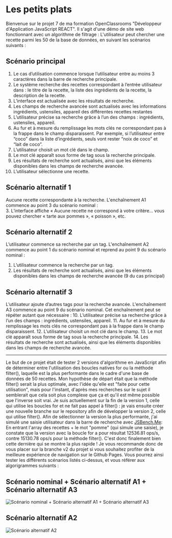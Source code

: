 # Les petits plats
Bienvenue sur le projet 7 de ma formation OpenClassrooms "Développeur d'Application JavaScript REACT". Il s'agit d'une démo de site web fonctionnant avec un algorithme de filtrage :
L'utilisateur peut chercher une recette parmi les 50 de la base de données, en suivant les scénarios suivants :
## Scénario principal
1. Le cas d’utilisation commence lorsque l’utilisateur entre au moins 3 caractères dans la
barre de recherche principale.
2. Le système recherche des recettes correspondant à l’entrée utilisateur dans : le titre de
la recette, la liste des ingrédients de la recette, la description de la recette.
3. L’interface est actualisée avec les résultats de recherche.
4. Les champs de recherche avancée sont actualisés avec les informations ingrédients,
ustensiles, appareil des différentes recettes restantes
5. L’utilisateur précise sa recherche grâce à l’un des champs : ingrédients, ustensiles,
appareil.
6. Au fur et à mesure du remplissage les mots clés ne correspondant pas à la frappe dans le
champ disparaissent. Par exemple, si l’utilisateur entre “coco” dans la liste d’ingrédients,
seuls vont rester “noix de coco” et “lait de coco”.
7. L’utilisateur choisit un mot clé dans le champ.
8. Le mot clé apparaît sous forme de tag sous la recherche principale.
9. Les résultats de recherche sont actualisés, ainsi que les éléments disponibles dans les
champs de recherche avancée.
10. L’utilisateur sélectionne une recette.
## Scénario alternatif 1
Aucune recette correspondante à la recherche. L'enchaînement A1 commence au point 3 du scénario nominal :<br>
3. L’interface affiche « Aucune recette ne correspond à votre critère… vous pouvez
chercher « tarte aux pommes », « poisson », etc.
## Scénario alternatif 2
L’utilisateur commence sa recherche par un tag. L'enchaînement A2 commence au point 1 du scénario nominal et reprend au point 9 du scénario nominal :
1. L’utilisateur commence la recherche par un tag.
2. Les résultats de recherche sont actualisés, ainsi que les éléments disponibles dans les
champs de recherche avancée (9 du cas principal)
## Scénario alternatif 3
L’utilisateur ajoute d’autres tags pour la recherche avancée. L'enchaînement A3 commence au point 9 du scénario nominal. Cet enchaînement peut se répéter autant que nécessaire :
10. L’utilisateur précise sa recherche grâce à l’un des champs : ingrédients, ustensiles,
appareil.
11. Au fur et à mesure du remplissage les mots clés ne correspondant pas à la frappe dans
le champ disparaissent.
12. L’utilisateur choisit un mot clé dans le champ.
13. Le mot clé apparaît sous forme de tag sous la recherche principale.
14. Les résultats de recherche sont actualisés, ainsi que les éléments disponibles dans les
champs de recherche avancée.
***
Le but de ce projet était de tester 2 versions d'algorithme en JavaScript afin de déterminer entre l'utilisation des boucles natives for ou la méthode filter(), laquelle est la plus performante dans le cadre d'une base de données de 50 recettes. Mon hypothèse de départ était que la méthode filter() serait la plus optimale, avec l'idée qu'elle est "faite pour cette utilisation", mais pour l'instant, d'après mes recherches sur le sujet il semblerait que cela soit plus complexe que ça et qu'il est même possible que l'inverse soit vrai.
Je suis actuellement sur la fin de la version 1, celle qui utilise les boucles for et ne fait pas appel à filter() : je vais ensuite créer une nouvelle branche sur le repository afin de développer la version 2, celle qui utilise filter().
Afin de sélectionner la version la plus performante, j'ai simulé une saisie utilisateur dans la barre de recherche avec [JSBench.Me](https://jsbench.me/):
En entrant l'array des recettes + le mot "pomme" (qui simule une saisie), je constate que la version avec la boucle for a pour résultat 12536.81 ops/s, contre 15130.78 ops/s pour la méthode filter(). C'est donc finalement bien cette dernière qui se montre la plus rapide !
Je vous recommande donc de vous placer sur la branche v2 du projet si vous souhaitez profiter de la meilleure expérience de navigation sur le Github Pages.
Vous pourrez ainsi tester les différents scénarios listés ci-dessus, et vous référer aux algorigrammes suivants :
## Scénario nominal + Scénario alternatif A1 + Scénario alternatif A3
![Scénario nominal + Scénario alternatif A1 + Scénario alternatif A3](https://zupimages.net/up/22/20/y989.png)
## Scénario alternatif A2
![Scénario alternatif A2](https://zupimages.net/up/22/20/89gr.png)